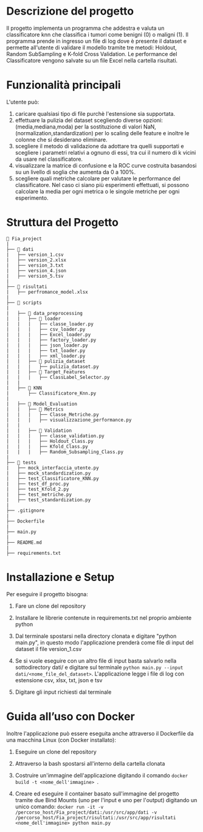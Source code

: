 

# Descrizione del progetto
Il progetto implementa un programma che addestra e valuta un classificatore knn che classifica i tumori come benigni (0) o maligni (1). Il programma prende in ingresso un file di log dove è presente il dataset e permette all'utente di validare il modello tramite tre metodi: Holdout, Random SubSampling e K-fold Cross Validation. Le performance del Classificatore vengono salvate su un file Excel nella cartella risultati.


# Funzionalità principali
L'utente può:
1) caricare qualsiasi tipo di file purchè l'estensione sia supportata. 
2) effettuare la pulizia del dataset scegliendo diverse opzioni:(media,mediana,moda) per la        sostituzione di valori NaN, (normalization,standardization) per lo scaling delle feature e inoltre le colonne che si desiderano eliminare.
3) scegliere il metodo di validazione da adottare tra quelli supportati e scegliere i parametri relativi a ognuno di essi, tra cui il numero di k vicini da usare nel classificatore.
4) visualizzare la matrice di confusione e la ROC curve costruita basandosi su un livello di soglia che aumenta da 0 a 100%.
5) scegliere quali metriche calcolare per valutare le performance del classificatore. Nel caso ci siano più esperimenti effettuati, si possono calcolare la media per ogni metrica o le singole metriche per ogni esperimento. 



# Struttura del Progetto
```plaintext  
📂 Fia_project
|
├── 📂 dati
|   ├── version_1.csv
|   ├── version_2.xlsx
|   ├── version_3.txt
|   ├── version_4.json
|   ├── version_5.tsv
|
├── 📂 risultati
|   ├── perfromance_model.xlsx
|
├── 📂 scripts
|
|   ├── 📂 data_preprocessing 
|   |   ├── 📂 loader
|   |   |   ├── classe_loader.py
|   |   |   ├── csv_loader.py
|   |   |   ├── Excel_loader.py
|   |   |   ├── factory_loader.py
|   |   |   ├── json_loader.py
|   |   |   ├── txt_loader.py
|   |   |   ├── xml_loader.py
|   |   ├── 📂 pulizia_dataset
|   |   |   ├── pulizia_dataset.py
|   |   ├── 📂 Target_Features
|   |   |   ├── ClassLabel_Selector.py
|   |   
|   ├── 📂 KNN
|       ├── Classificatore_Knn.py
|
|   ├── 📂 Model_Evaluation
|   |   ├── 📂 Metrics
|   |   |   ├── Classe_Metriche.py
|   |   |   ├── visualizzazione_performance.py
|   |   
|   |   ├── 📂 Validation
|   |   |   ├── classe_validation.py
|   |   |   ├── Holdout_Class.py
|   |   |   ├── Kfold_Class.py
|   |   |   ├── Random_Subsampling_Class.py 
|
├── 📂 tests
|   ├── mock_interfaccia_utente.py
|   ├── mock_standardization.py
|   ├── test_Classificatore_KNN.py
|   ├── test_df_proc.py
|   ├── test_Kfold_2.py
|   ├── test_metriche.py
|   ├── test_standardization.py
|
├── .gitignore
|
├── Dockerfile
|
├── main.py
|
├── README.md
|
├── requirements.txt

```

 


# Installazione e Setup

Per eseguire il progetto bisogna:

1) Fare un clone del repository

2) Installare le librerie contenute in requirements.txt nel proprio ambiente python

3) Dal terminale spostarsi nella directory clonata e digitare "python main.py", in questo modo l'applicazione prenderà come file di input del dataset il file version_1.csv

4) Se si vuole eseguire con un altro file di input basta salvarlo nella sottodirectory dati/ e digitare sul terminale `python main.py --input dati/<nome_file_del_dataset>`.
L'applicazione legge i file di log con estensione csv, xlsx, txt, json e tsv

5) Digitare gli input richiesti dal terminale



# Guida all’uso con Docker

Inoltre l'applicazione può essere eseguita anche attraverso il Dockerfile da una macchina Linux (con Docker installato):

1) Eseguire un clone del repository

2) Attraverso la bash spostarsi all'interno della cartella clonata

3) Costruire un'immagine dell'applicazione digitando il comando `docker build -t <nome_dell'immagine> `. 

4) Creare ed eseguire il container basato sull'immagine del progetto tramite due Bind Mounts (uno per l'input e uno per l'output) digitando un unico comando:
` docker run -it -v /percorso_host/Fia_project/dati:/usr/src/app/dati -v /percorso_host/Fia_project/risultati:/usr/src/app/risultati <nome_dell'immagine> python main.py `



